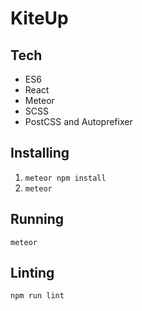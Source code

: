 # KiteUp

## Tech
- ES6
- React
- Meteor
- SCSS
- PostCSS and Autoprefixer

## Installing
1. `meteor npm install`
2. `meteor`

## Running
`meteor`

## Linting
`npm run lint`
